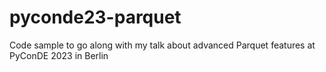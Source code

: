 # pyconde23-parquet
Code sample to go along with my talk about advanced Parquet features at PyConDE 2023 in Berlin
